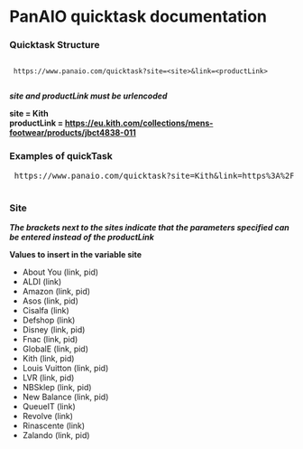 # PanAIO quicktask documentation

### Quicktask Structure

<pre><code>
 https://www.panaio.com/quicktask?site=&lt;site&gt;&link=&lt;productLink&gt;
 
</code></pre>


***site and productLink must be urlencoded***

 
****site = Kith**** <br>
****productLink = https://eu.kith.com/collections/mens-footwear/products/jbct4838-011**** <br>


### Examples of quickTask
<pre> https://www.panaio.com/quicktask?site=Kith&link=https%3A%2F%2Feu.kith.com%2Fcollections%2Fmens-footwear%2Fproducts%2Fjbct4838-011 </pre>

#
### Site
***The brackets next to the sites indicate that the parameters specified can be entered instead of the productLink***

 **Values to insert in the variable site**
  * About You (link, pid)
  * ALDI (link)
  * Amazon (link, pid)
  * Asos (link, pid)
  * Cisalfa (link)
  * Defshop (link)
  * Disney (link, pid)
  * Fnac (link, pid)
  * GlobalE (link, pid)
  * Kith (link, pid)
  * Louis Vuitton (link, pid)
  * LVR (link, pid)
  * NBSklep (link, pid)
  * New Balance (link, pid)
  * QueueIT (link)
  * Revolve (link)
  * Rinascente (link)
  * Zalando (link, pid)


